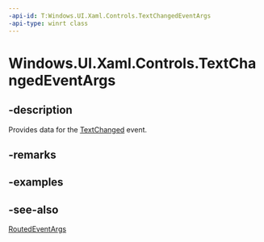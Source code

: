 ```yaml
---
-api-id: T:Windows.UI.Xaml.Controls.TextChangedEventArgs
-api-type: winrt class
---
```


<!-- Class syntax.
public class TextChangedEventArgs : Windows.UI.Xaml.RoutedEventArgs, Windows.UI.Xaml.Controls.ITextChangedEventArgs
-->

# Windows.UI.Xaml.Controls.TextChangedEventArgs

## -description

Provides data for the [TextChanged](textbox_textchanged.md) event.



## -remarks

## -examples

## -see-also

[RoutedEventArgs](../windows.ui.xaml/routedeventargs.md)
